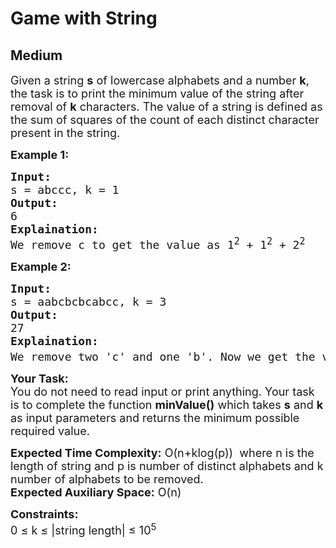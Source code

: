 # Game with String
## Medium
<div class="problems_problem_content__Xm_eO"><p><span style="font-size: 18px;">Given a string <strong>s</strong> of lowercase alphabets and a number <strong>k</strong>, the task is to print the minimum value of the string after removal of <strong>k</strong> characters. The value of a string is defined as the sum of squares of the count of each distinct character present in the string.</span>&nbsp;</p>
<p><strong><span style="font-size: 18px;">Example 1:</span></strong></p>
<pre><span style="font-size: 18px;"><strong>Input:</strong> <br>s = abccc, k = 1
<strong>Output:</strong> <br>6
<strong>Explaination:
</strong>We remove c to get the value as 1<sup>2</sup></span><span style="font-size: 18px;"> + 1<sup>2</sup></span><span style="font-size: 18px;"> + 2<sup>2</sup></span>
</pre>
<p><strong><span style="font-size: 18px;">Example 2:</span></strong></p>
<pre><span style="font-size: 18px;"><strong>Input: <br></strong>s = aabcbcbcabcc, k = 3
<strong>Output:</strong> <br>27
<strong>Explaination:</strong> <br>We remove two 'c' and one 'b'. Now we get the value as 3<sup>2 </sup>+ 3<sup>2</sup> + 3<sup>2</sup>.</span></pre>
<p><span style="font-size: 18px;"><strong>Your Task:</strong><br>You do not need to read input or print anything. Your task is to complete the function <strong>minValue()</strong> which takes <strong>s</strong> and <strong>k</strong> as input parameters and returns the minimum possible required value.</span></p>
<p><span style="font-size: 18px;"><strong>Expected Time Complexity:</strong> O(n+klog(p))&nbsp; where n is the length of string and p is number of distinct alphabets and k number of alphabets to be removed.&nbsp;<br><strong>Expected Auxiliary Space:</strong> O(n)</span></p>
<p><span style="font-size: 18px;"><strong>Constraints:</strong><br>0 ≤ k ≤ |string length| ≤ 10<sup>5</sup></span></p></div>